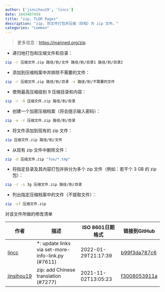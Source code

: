```yaml
---
author: ['jinsihou19', 'lincc']
date: 1643487459
title: "zip, TLDR Pages"
description: "zip, 将文件打包并压缩（存档）为 zip 文件。"
categories: "common"
---
```

> 更多信息：<https://manned.org/zip>.

- 递归地打包和压缩文件和目录：

```bash
zip -r 压缩文件.zip 路径/到/文件 路径/到/目录1 路径/到/目录2
```

- 添加到压缩档案中并排除不需要的文件：

```bash
zip -r 压缩文件.zip 路径/到/目录 -x 路径/到/不需要的文件
```

- 使用最高压缩级别 9 压缩目录和内容：

```bash
zip -r -9 压缩文件.zip 路径/到/目录
```

- 创建一个加密压缩档案（将会提示输入密码）：

```bash
zip -e -r 压缩文件.zip 路径/到/目录
```

- 将文件添加到现有的 zip 文件：

```bash
zip 压缩文件.zip 路径/到/文件
```

- 从现有 zip 文件中删除文件：

```bash
zip -d 压缩文件.zip "foo/*.tmp"
```

- 将指定目录及其内容打包并拆分为多个 zip 文件（例如：若干个 3 GB 的 zip 包）：

```bash
zip -r -s 3g 压缩文件.zip 路径/到/目录
```

- 列出指定压缩档案中的文件（不提取文件）：

```bash
zip -sf 压缩文件.zip
```
对该文件所做的修改清单


作者 | 描述 | ISO 8601日期格式 | 链接到GitHub
------|-----|-----|-----
[lincc](mailto:46962923+blueskyson@users.noreply.github.com) | *: update links via set-more-info-link.py (#7611) | 2022-01-29T21:17:39 | [b99f3da787c6](https://github.com/tldr-pages/tldr/commit/b99f3da787c6f43a545b9cb5ebd8265b1367fbc4)
[jinsihou19](mailto:540097546@qq.com) | zip: add Chinese translation (#7277) | 2021-11-02T13:05:23 | [f3008053911a](https://github.com/tldr-pages/tldr/commit/f3008053911ad7fa5d44483695ab5d4117864ec2)

